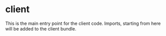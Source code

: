 <!-- this entire file is auto-generated -->

# client

<!-- optional markdown-notes-tree directory description starts here -->

This is the main entry point for the client code. Imports, starting from here will be added
to the client bundle.

<!-- optional markdown-notes-tree directory description ends here -->


